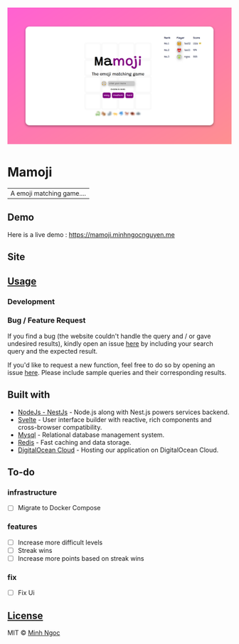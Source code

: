 <!-- ![Base System](static/base_system.png) -->

# ![Mamoji](/static/base.png)

# Mamoji

<table>
<tr>
<td>
  A emoji matching game....
</td>
</tr>
</table>

## Demo

Here is a live demo : https://mamoji.minhngocnguyen.me

## Site

## [Usage](https://mamoji.minhngocnguyen.me)

### Development

### Bug / Feature Request

If you find a bug (the website couldn't handle the query and / or gave undesired results), kindly open an issue [here](https://github.com/ngocnguyen43/mamoji/issues/new) by including your search query and the expected result.

If you'd like to request a new function, feel free to do so by opening an issue [here](https://github.com/ngocnguyen43/mamoji/issues/new). Please include sample queries and their corresponding results.

## Built with

- [NodeJs - NestJs](https://nestjs.com/) - Node.js along with Nest.js powers services backend.
- [Svelte](https://svelte.dev/) - User interface builder with reactive, rich components and cross-browser compatibility.
- [Mysql](https://www.mysql.com/) - Relational database management system.
- [Redis](https://redis.io/) - Fast caching and data storage.
- [DigitalOcean Cloud](http://getbootstrap.com/) - Hosting our application on DigitalOcean Cloud.

## To-do

### infrastructure

- [ ] Migrate to Docker Compose

### features

- [ ] Increase more difficult levels
- [ ] Streak wins
- [ ] Increase more points based on streak wins

### fix

- [ ] Fix Ui

## [License](https://github.com/ngocnguyen43/mamoji/blob/master/LICENSE)

MIT © [Minh Ngoc ](https://github.com/ngocnguyen43)
